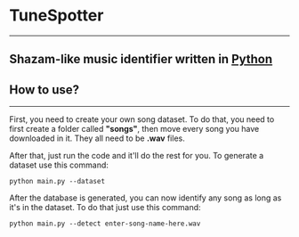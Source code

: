 # TuneSpotter
---
Shazam-like music identifier written in <a href="https://python.org">Python</a>
---
## How to use?
---
First, you need to create your own song dataset. To do that, you need to first create a folder called <b>"songs"</b>, then move every song you have downloaded in it. They all need to be <b>.wav</b> files.

After that, just run the code and it'll do the rest for you.
To generate a dataset use this command:

```
python main.py --dataset
```

After the database is generated, you can now identify any song as long as it's in the dataset.
To do that just use this command:

```
python main.py --detect enter-song-name-here.wav
```
